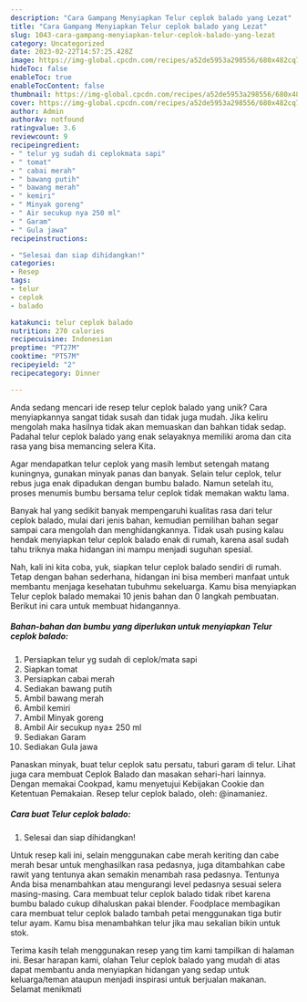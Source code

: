 ```yaml
---
description: "Cara Gampang Menyiapkan Telur ceplok balado yang Lezat"
title: "Cara Gampang Menyiapkan Telur ceplok balado yang Lezat"
slug: 1043-cara-gampang-menyiapkan-telur-ceplok-balado-yang-lezat
category: Uncategorized
date: 2023-02-22T14:57:25.428Z
image: https://img-global.cpcdn.com/recipes/a52de5953a298556/680x482cq70/telur-ceplok-balado-foto-resep-utama.jpg
hideToc: false
enableToc: true
enableTocContent: false
thumbnail: https://img-global.cpcdn.com/recipes/a52de5953a298556/680x482cq70/telur-ceplok-balado-foto-resep-utama.jpg
cover: https://img-global.cpcdn.com/recipes/a52de5953a298556/680x482cq70/telur-ceplok-balado-foto-resep-utama.jpg
author: Admin
authorAv: notfound
ratingvalue: 3.6
reviewcount: 9
recipeingredient:
- " telur yg sudah di ceplokmata sapi"
- " tomat"
- " cabai merah"
- " bawang putih"
- " bawang merah"
- " kemiri"
- " Minyak goreng"
- " Air secukup nya 250 ml"
- " Garam"
- " Gula jawa"
recipeinstructions:

- "Selesai dan siap dihidangkan!"
categories:
- Resep
tags:
- telur
- ceplok
- balado

katakunci: telur ceplok balado 
nutrition: 270 calories
recipecuisine: Indonesian
preptime: "PT27M"
cooktime: "PT57M"
recipeyield: "2"
recipecategory: Dinner

---
```





Anda sedang mencari ide resep telur ceplok balado yang unik? Cara menyiapkannya sangat tidak susah dan tidak juga mudah. Jika keliru mengolah maka hasilnya tidak akan memuaskan dan bahkan tidak sedap. Padahal telur ceplok balado yang enak selayaknya memiliki aroma dan cita rasa yang bisa memancing selera Kita.





Agar mendapatkan telur ceplok yang masih lembut setengah matang kuningnya, gunakan minyak panas dan banyak. Selain telur ceplok, telur rebus juga enak dipadukan dengan bumbu balado. Namun setelah itu, proses menumis bumbu bersama telur ceplok tidak memakan waktu lama.

Banyak hal yang sedikit banyak mempengaruhi kualitas rasa dari telur ceplok balado, mulai dari jenis bahan, kemudian pemilihan bahan segar sampai cara mengolah dan menghidangkannya. Tidak usah pusing kalau hendak menyiapkan telur ceplok balado enak di rumah, karena asal sudah tahu triknya maka hidangan ini mampu menjadi suguhan spesial.






Nah, kali ini kita coba, yuk, siapkan telur ceplok balado sendiri di rumah. Tetap dengan bahan sederhana, hidangan ini bisa memberi manfaat untuk membantu menjaga kesehatan tubuhmu sekeluarga. Kamu bisa menyiapkan Telur ceplok balado memakai 10 jenis bahan dan 0 langkah pembuatan. Berikut ini cara untuk membuat hidangannya.

<!--inarticleads1-->

##### Bahan-bahan dan bumbu yang diperlukan untuk menyiapkan Telur ceplok balado:

1. Persiapkan  telur yg sudah di ceplok/mata sapi
1. Siapkan  tomat
1. Persiapkan  cabai merah
1. Sediakan  bawang putih
1. Ambil  bawang merah
1. Ambil  kemiri
1. Ambil  Minyak goreng
1. Ambil  Air secukup nya± 250 ml
1. Sediakan  Garam
1. Sediakan  Gula jawa


Panaskan minyak, buat telur ceplok satu persatu, taburi garam di telur. Lihat juga cara membuat Ceplok Balado dan masakan sehari-hari lainnya. Dengan memakai Cookpad, kamu menyetujui Kebijakan Cookie dan Ketentuan Pemakaian. Resep telur ceplok balado, oleh: @inamaniez. 

<!--inarticleads2-->

##### Cara buat Telur ceplok balado:


1. Selesai dan siap dihidangkan!

Untuk resep kali ini, selain menggunakan cabe merah keriting dan cabe merah besar untuk menghasilkan rasa pedasnya, juga ditambahkan cabe rawit yang tentunya akan semakin menambah rasa pedasnya. Tentunya Anda bisa menambahkan atau mengurangi level pedasnya sesuai selera masing-masing. Cara membuat telur ceplok balado tidak ribet karena bumbu balado cukup dihaluskan pakai blender. Foodplace membagikan cara membuat telur ceplok balado tambah petai menggunakan tiga butir telur ayam. Kamu bisa menambahkan telur jika mau sekalian bikin untuk stok. 

Terima kasih telah menggunakan resep yang tim kami tampilkan di halaman ini. Besar harapan kami, olahan Telur ceplok balado yang mudah di atas dapat membantu anda menyiapkan hidangan yang sedap untuk keluarga/teman ataupun menjadi inspirasi untuk berjualan makanan. Selamat menikmati
